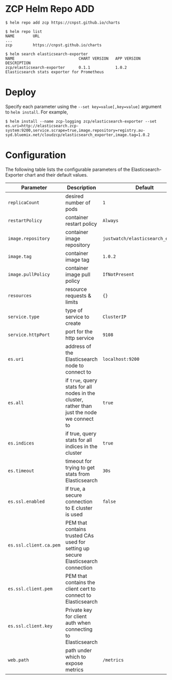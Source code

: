 # ZCP Helm Repo ADD

```
$ helm repo add zcp https://cnpst.github.io/charts

$ helm repo list
NAME        URL
...
zcp         https://cnpst.github.io/charts

$ helm search elasticsearch-exporter
NAME                            CHART VERSION   APP VERSION DESCRIPTION           
zcp/elasticsearch-exporter      0.1.1           1.0.2       Elasticsearch stats exporter for Prometheus
```
# Deploy 
Specify each parameter using the `--set key=value[,key=value]` argument to `helm install`. For example,
 
```
$ helm install --name zcp-logging zcp/elasticsearch-exporter --set es.uri=http://elasticsearch.zcp-system:9200,service.scrape=true,image.repository=registry.au-syd.bluemix.net/cloudzcp/elasticsearch_exporter,image.tag=1.0.2
```

# Configuration

The following table lists the configurable parameters of the Elasticsearch-Exporter chart and their default values.

Parameter | Description | Default
--- | --- | ---
`replicaCount` | desired number of pods | `1`
`restartPolicy` | container restart policy | `Always`
`image.repository` | container image repository | `justwatch/elasticsearch_exporter`
`image.tag` | container image tag | `1.0.2`
`image.pullPolicy` | container image pull policy | `IfNotPresent`
`resources` | resource requests & limits | `{}`
`service.type` | type of service to create | `ClusterIP`
`service.httpPort` | port for the http service | `9108`
`es.uri` | address of the Elasticsearch node to connect to | `localhost:9200`
`es.all` | if `true`, query stats for all nodes in the cluster, rather than just the node we connect to | `true`
`es.indices` | if true, query stats for all indices in the cluster | `true`
`es.timeout` | timeout for trying to get stats from Elasticsearch | `30s`
`es.ssl.enabled` | If true, a secure connection to E cluster is used | `false`
`es.ssl.client.ca.pem` | PEM that contains trusted CAs used for setting up secure Elasticsearch connection |
`es.ssl.client.pem` | PEM that contains the client cert to connect to Elasticsearch |
`es.ssl.client.key` | Private key for client auth when connecting to Elasticsearch |
`web.path` | path under which to expose metrics | `/metrics`



